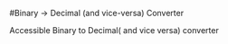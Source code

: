 #Binary -> Decimal (and vice-versa) Converter

Accessible Binary to Decimal( and vice versa) converter